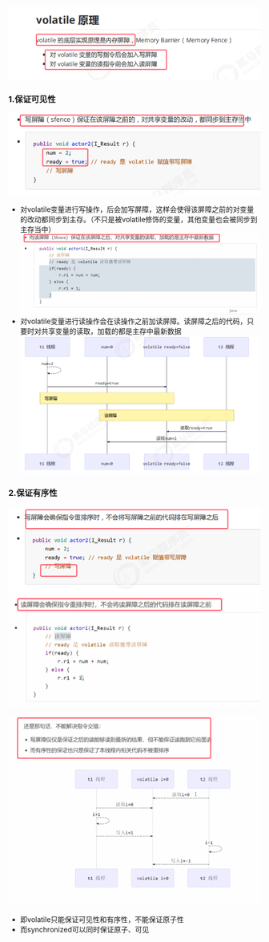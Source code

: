 ![](assets/04volatile原理/file-20250913150338206.png)

### 1.保证可见性
![](assets/04volatile原理/file-20250913150627556.png)
* 对volatile变量进行写操作，后会加写屏障，这样会使得该屏障之前的对变量的改动都同步到主存。（不只是被volatile修饰的变量，其他变量也会被同步到主存当中）
![](assets/04volatile原理/file-20250913151506183.png)
* 对volatile变量进行读操作会在读操作之前加读屏障。读屏障之后的代码，只要时对共享变量的读取，加载的都是主存中最新数据
![](assets/04volatile原理/file-20250913151735162.png)


### 2.保证有序性
![](assets/04volatile原理/file-20250913152019682.png)
![](assets/04volatile原理/file-20250913152106013.png)

![](assets/04volatile原理/file-20250913152332841.png)
* 即volatile只能保证可见性和有序性，不能保证原子性
* 而synchronized可以同时保证原子、可见